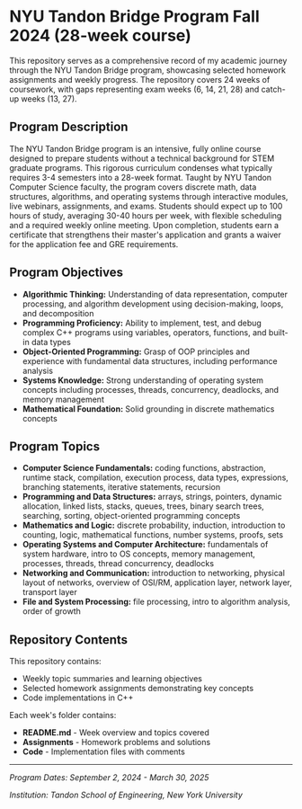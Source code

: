 # NYU Tandon Bridge Program Fall 2024 (28-week course)
This repository serves as a comprehensive record of my academic journey through the NYU Tandon Bridge program, showcasing selected homework assignments and weekly progress. The repository covers 24 weeks of coursework, with gaps representing exam weeks (6, 14, 21, 28) and catch-up weeks (13, 27).

## Program Description
The NYU Tandon Bridge program is an intensive, fully online course designed to prepare students without a technical background for STEM graduate programs. This rigorous curriculum condenses what typically requires 3-4 semesters into a 28-week format. Taught by NYU Tandon Computer Science faculty, the program covers discrete math, data structures, algorithms, and operating systems through interactive modules, live webinars, assignments, and exams. Students should expect up to 100 hours of study, averaging 30-40 hours per week, with flexible scheduling and a required weekly online meeting. Upon completion, students earn a certificate that strengthens their master's application and grants a waiver for the application fee and GRE requirements.

## Program Objectives
- **Algorithmic Thinking:** Understanding of data representation, computer processing, and algorithm development using decision-making, loops, and decomposition
- **Programming Proficiency:** Ability to implement, test, and debug complex C++ programs using variables, operators, functions, and built-in data types
- **Object-Oriented Programming:** Grasp of OOP principles and experience with fundamental data structures, including performance analysis
- **Systems Knowledge:** Strong understanding of operating system concepts including processes, threads, concurrency, deadlocks, and memory management
- **Mathematical Foundation:** Solid grounding in discrete mathematics concepts

## Program Topics
- **Computer Science Fundamentals:** coding functions, abstraction, runtime stack, compilation, execution process, data types, expressions, branching statements, iterative statements, recursion
- **Programming and Data Structures:** arrays, strings, pointers, dynamic allocation, linked lists, stacks, queues, trees, binary search trees, searching, sorting, object-oriented programming concepts
- **Mathematics and Logic:** discrete probability, induction, introduction to counting, logic, mathematical functions, number systems, proofs, sets
- **Operating Systems and Computer Architecture:** fundamentals of system hardware, intro to OS concepts, memory management, processes, threads, thread concurrency, deadlocks
- **Networking and Communication:** introduction to networking, physical layout of networks, overview of OSI/RM, application layer, network layer, transport layer
- **File and System Processing:** file processing, intro to algorithm analysis, order of growth

## Repository Contents 
This repository contains:
- Weekly topic summaries and learning objectives
- Selected homework assignments demonstrating key concepts
- Code implementations in C++
  
Each week's folder contains:
- **README.md** - Week overview and topics covered
- **Assignments** - Homework problems and solutions
- **Code** - Implementation files with comments 

---
_Program Dates: September 2, 2024 - March 30, 2025_

_Institution: Tandon School of Engineering, New York University_
